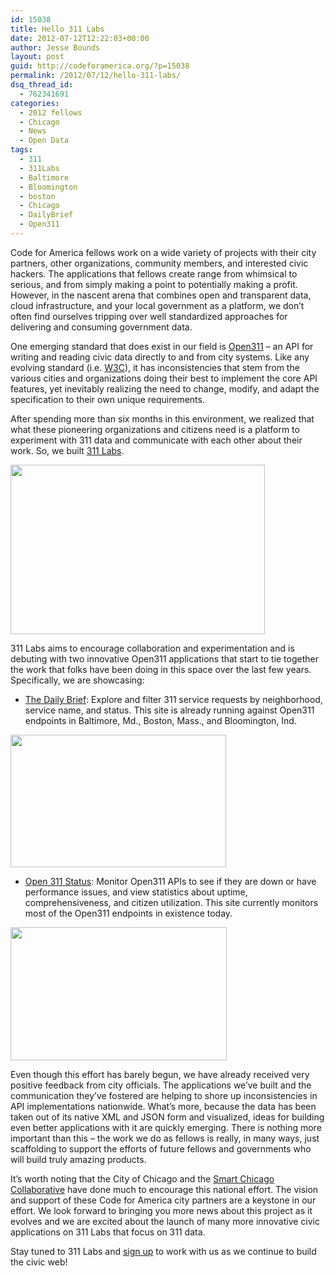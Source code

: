 ```yaml
---
id: 15038
title: Hello 311 Labs
date: 2012-07-12T12:22:03+00:00
author: Jesse Bounds
layout: post
guid: http://codeforamerica.org/?p=15038
permalink: /2012/07/12/hello-311-labs/
dsq_thread_id:
  - 762341691
categories:
  - 2012 fellows
  - Chicago
  - News
  - Open Data
tags:
  - 311
  - 311Labs
  - Baltimore
  - Bloomington
  - boston
  - Chicago
  - DailyBrief
  - Open311
---
```

Code for America fellows work on a wide variety of projects with their city partners, other organizations, community members, and interested civic hackers. The applications that fellows create range from whimsical to serious, and from simply making a point to potentially making a profit. However, in the nascent arena that combines open and transparent data, cloud infrastructure, and your local government as a platform, we don&#8217;t often find ourselves tripping over well standardized approaches for delivering and consuming government data.

One emerging standard that does exist in our field is [Open311](http://open311.org/) &#8211; an API for writing and reading civic data directly to and from city systems. Like any evolving standard (i.e. [W3C](http://www.w3.org/)), it has inconsistencies that stem from the various cities and organizations doing their best to implement the core API features, yet inevitably realizing the need to change, modify, and adapt the specification to their own unique requirements.

After spending more than six months in this environment, we realized that what these pioneering organizations and citizens need is a platform to experiment with 311 data and communicate with each other about their work. So, we built [311 Labs](http://311labs.org/).

<img class="aligncenter" src="https://lh4.googleusercontent.com/ZQeQ9qAwXUVr8mO8TTzFV-wdcekO3uDptYS8UvxJjQteg2mKyj5Y_5Qws157ZcZIOQWVICxPF5CrmaUQM7E2eKCj4b1i7O7VZEI7YhR_R11FRX-_NA" alt="" width="407px;" height="271px;" />
  
311 Labs aims to encourage collaboration and experimentation and is debuting with two innovative Open311 applications that start to tie together the work that folks have been doing in this space over the last few years. Specifically, we are showcasing:

  * [The Daily Brief](http://311labs.org/experiments/dailybrief): Explore and filter 311 service requests by neighborhood, service name, and status. This site is already running against Open311 endpoints in Baltimore, Md., Boston, Mass., and Bloomington, Ind.

<img src="https://lh5.googleusercontent.com/ObjPgdnrRimdY2ueIZVVSIlr4JMWPdl1FpfRDp5bz52qHcY3aZLEB0W3d6vGj8pJO-pupcDumqHOVyhs81dRELZ9c-QJLWE-7kAWhDuljzPIKhR1Cg" alt="" width="345px;" height="212px;" />

  * [Open 311 Status](http://311labs.org/experiments/open311status): Monitor Open311 APIs to see if they are down or have performance issues, and view statistics about uptime, comprehensiveness, and citizen utilization. This site currently monitors most of the Open311 endpoints in existence today.

<img src="https://lh4.googleusercontent.com/wF-UcLQBEMLS7xxMQ2AK4cdps_HxSG4kKm066zrmwg3aTecPK0L7xXZpqcOip8cIvEz3zaRSYL5tj9UPyC2dqJCZNiLVa-ufUN2dw_U3gy8EX5sQ0w" alt="" width="346px;" height="213px;" />

Even though this effort has barely begun, we have already received very positive feedback from city officials. The applications we&#8217;ve built and the communication they&#8217;ve fostered are helping to shore up inconsistencies in API implementations nationwide. What’s more, because the data has been taken out of its native XML and JSON form and visualized, ideas for building even better applications with it are quickly emerging. There is nothing more important than this &#8211; the work we do as fellows is really, in many ways, just scaffolding to support the efforts of future fellows and governments who will build truly amazing products.

It’s worth noting that the City of Chicago and the <a href="http://www.smartchicagocollaborative.org/" target="_blank">Smart Chicago Collaborative</a> have done much to encourage this national effort. The vision and support of these Code for America city partners are a keystone in our effort. We look forward to bringing you more news about this project as it evolves and we are excited about the launch of many more innovative civic applications on 311 Labs that focus on 311 data.

Stay tuned to 311 Labs and [sign up](http://311labs.org/contact-us) to work with us as we continue to build the civic web!